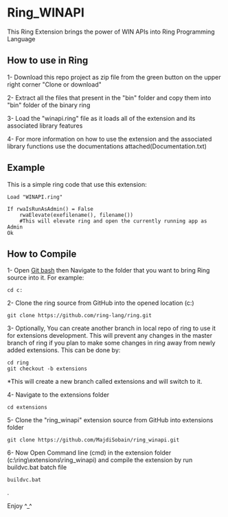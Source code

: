 # Ring_WINAPI

This Ring Extension brings the power of WIN APIs into Ring Programming Language

## How to use in Ring

1- Download this repo project as zip file from the green button on the upper right corner "Clone or download"

2- Extract all the files that present in the "bin" folder and copy them into "bin" folder of the binary ring

3- Load the "winapi.ring" file as it loads all of the extension and its associated library features

4- For more information on how to use the extension and the associated library functions use the documentations attached(Documentation.txt)

## Example

This is a simple ring code that use this extension:

    Load "WINAPI.ring"

    If rwaIsRunAsAdmin() = False
    	rwaElevate(exefilename(), filename())	
    	#This will elevate ring and open the currently running app as Admin
    Ok


## How to Compile

1- Open [Git bash](http://opensourcerer.diy.org/challenge/3) then Navigate to the folder that you want to bring Ring source into it. For example:

    cd c:
	
2- Clone the ring source from GitHub into the opened location (c:)
  
    git clone https://github.com/ring-lang/ring.git
	
3- Optionally, You can create another branch in local repo of ring to use it for extensions development. This will prevent any changes in the master branch of ring if you plan to make some changes in ring away from newly added extensions. This can be done by:
  
    cd ring
    git checkout -b extensions

*This will create a new branch called extensions and will switch to it.

4- Navigate to the extensions folder 

    cd extensions
	
5- Clone the "ring_winapi" extension source from GitHub into extensions folder

    git clone https://github.com/MajdiSobain/ring_winapi.git
	
6- Now Open Command line (cmd) in the extension folder (c:\ring\extensions\ring_winapi) and compile the extension by run buildvc.bat batch file

    buildvc.bat
	
.

Enjoy ^_^
